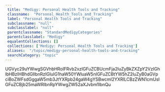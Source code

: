 ```yaml
--- 
 title: "Medigy: Personal Health Tools and Tracking" 
 classname:  "Personal_Health_Tools_and_Tracking" 
 label: "Personal Health Tools and Tracking" 
 subclassname: "null" 
 subclasslabel: "null" 
 parentclassname: "StandardMedigyCategories" 
 parentclasslabel: "Medigy" 
 equalentCollections: [] 
 collections: ['Medigy: Personal Health Tools and Tracking']
 aliases:  "/topic/medigy-personal-health-tools-and-tracking"  
 searchCategory: "topic" 
---
```

UGVyc29uYWwgSGVhbHRoIFRvb2xzIGFuZCBUcmFja2luZyBkZXZpY2VzIGhlbHBzIHBhdGllbnRzIGluIG1haW50YWluaW5nIGFuZCBtYW5hZ2luZyB0aGVpciBoZWFsdGggaW5mb3JtYXRpb24gaW4gYSBwcml2YXRlLCBzZWN1cmUsIGFuZCBjb25maWRlbnRpYWwgZW52aXJvbm1lbnQu